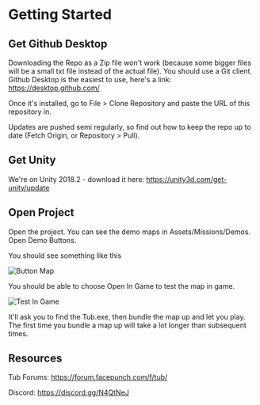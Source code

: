 # Getting Started

## Get Github Desktop

Downloading the Repo as a Zip file won't work (because some bigger files will be a small txt file instead of the actual file). You should use a Git client. Github Desktop is the easiest to use, here's a link: https://desktop.github.com/

Once it's installed, go to File > Clone Repository and paste the URL of this repository in.

Updates are pushed semi regularly, so find out how to keep the repo up to date (Fetch Origin, or Repository > Pull).

## Get Unity

We're on Unity 2018.2 - download it here: https://unity3d.com/get-unity/update

## Open Project

Open the project. You can see the demo maps in Assets/Missions/Demos. Open Demo Buttons.

You should see something like this

![Button Map](https://files.facepunch.com/garry/33af6e15-b39e-4d23-87e3-72ae14591844.png)

You should be able to choose Open In Game to test the map in game.

![Test In Game](https://files.facepunch.com/garry/16fee3c9-6c47-4be0-b312-ff55e0196eca.png)

It'll ask you to find the Tub.exe, then bundle the map up and let you play. The first time you bundle a map up will take a lot longer than subsequent times.

## Resources

Tub Forums: https://forum.facepunch.com/f/tub/

Discord: https://discord.gg/N4QtNeJ
